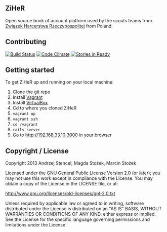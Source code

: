## ZiHeR

Open source book of account platform used by the scouts teams from [Związek Harcerstwa Rzeczypospolitej](http://www.zhr.pl) from Poland.

## Contributing
[![Build Status](https://travis-ci.org/zhr/ziher.png?branch=master)](https://travis-ci.org/zhr/ziher)
[![Code Climate](https://codeclimate.com/github/zhr/ziher.png)](https://codeclimate.com/github/zhr/ziher)
[![Stories in Ready](https://badge.waffle.io/zhr/ziher.png?label=ready)](https://waffle.io/zhr/ziher)

## Getting started

To get ZiHeR up and running on your local machine:
1. Clone the git repo
2. Install [Vagrant](http://http://www.vagrantup.com/)
3. Install [VirtualBox](https://www.virtualbox.org/wiki/Downloads)
4. Cd to where you cloned ZiHeR
5. `vagrant up`
6. `vagrant ssh`
7. `cd /vagrant`
8. `rails server`
9. Go to http://192.168.33.10:3000 in your browser

## Copyright / License

Copyright 2013 Andrzej Stencel, Magda Stożek, Marcin Stożek

Licensed under the GNU General Public License Version 2.0 (or later);
you may not use this work except in compliance with the License.
You may obtain a copy of the License in the LICENSE file, or at:

   http://www.gnu.org/licenses/old-licenses/gpl-2.0.txt

   Unless required by applicable law or agreed to in writing, software
   distributed under the License is distributed on an "AS IS" BASIS,
   WITHOUT WARRANTIES OR CONDITIONS OF ANY KIND, either express or implied.
   See the License for the specific language governing permissions and
   limitations under the License.
